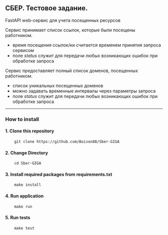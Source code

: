 ## СБЕР. Тестовое задание.

FastAPI wеb-сервис для учета посещенных ресурсов

Сервис принимает список ссылок, которые были посещены работником.
* время посещения ссылок/ки считается временем принятия запроса сервисом 
* поле _status_ служит для передачи любых возникающих ошибок при обработке запроса

Сервис предоставляет полный список доменов, посещенных работником.
* список уникальных посещенных доменов
* можно задавать временные интервалы через параметры запроса
* поле _status_ служит для передачи любых возникающих ошибок при обработке запроса


***
### How to install
#### 1. Clone this repository
```
    git clone https://github.com/Boison88/Sber-GIGA
```

#### 2. Change Directory
```
    cd Sber-GIGA
```

#### 3. Install required packages from requirements.txt
```
    make install
```

#### 4. Run application
```
    make run
```

#### 5. Run tests
```
    make test
```